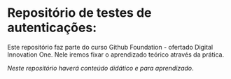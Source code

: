 # Repositório de testes de autenticações:
Este repositório faz parte do curso Github Foundation - ofertado Digital Innovation One. Nele iremos fixar o aprendizado teórico através da prática.

_Neste repositório haverá conteúdo didático e para aprendizado_. 

